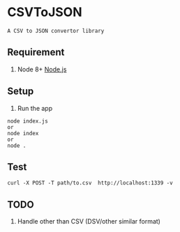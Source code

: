 # CSVToJSON
    A CSV to JSON convertor library

## Requirement
1. Node 8+ [Node.js](https://www.nodejs.org)

## Setup
1. Run the app 
```
node index.js
or
node index
or
node . 
```

## Test
```
curl -X POST -T path/to.csv  http://localhost:1339 -v
```
## TODO
1. Handle other than CSV (DSV/other similar format)